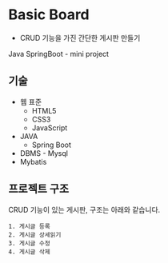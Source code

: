 # Basic Board
- CRUD 기능을 가진 간단한 게시판 만들기

Java SpringBoot - mini project


## 기술 
- 웹 표준
	- HTML5
	- CSS3
	- JavaScript
- JAVA
	- Spring Boot
- DBMS - Mysql
- Mybatis

## 프로젝트 구조
CRUD 기능이 있는 게시판, 구조는 아래와 같습니다.

```
1. 게시글 등록
2. 게시글 상세읽기
3. 게시글 수정
4. 게시글 삭제
```

